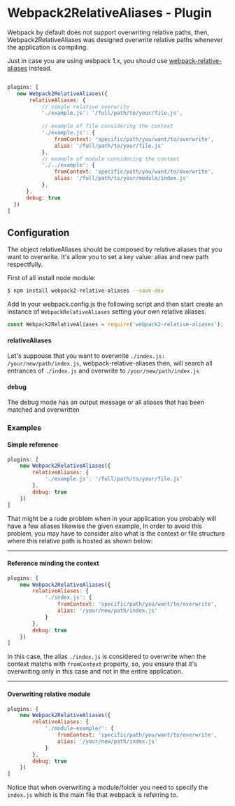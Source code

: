 # Webpack2RelativeAliases - Plugin
Webpack by default does not support overwriting relative paths, then, Webpack2RelativeAliases was designed overwrite relative paths whenever the application is compiling.

Just in case you are using webpack 1.x, you should use [webpack-relative-aliases](webpack-relative-aliases) instead.
 
 ```javascript
 
 plugins: [
    new Webpack2RelativeAliases({
        relativeAliases: {
            // simple relative overwrite
            './example.js': '/full/path/to/your/file.js',
            
            // example of file considering the context 
            './example.js': {
                fromContext: 'specific/path/you/want/to/overwrite',
                alias: '/full/path/to/your/file.js'
            },
            // example of module considering the context
            './../example': {
                fromContext: 'specific/path/you/want/to/overwrite',
                alias: '/full/path/to/your/module/index.js'
            },
       },
       debug: true
   })
]
```

## Configuration

The object relativeAliases should be composed by relative aliases that you want to overwrite.
It's allow you to set a key value: alias and new path respectfully.

First of all install node module:
 
```bash
$ npm install webpack2-relative-aliases --save-dev
```

Add In your webpack.config.js the following script and then start create an instance of `WebpackRelativeAliases` setting your own relative aliases.

```javascript
const Webpack2RelativeAliases = require('webpack2-relative-aliases');
```

#### relativeAliases
Let's suppouse that you want to overwrite `./index.js: /your/new/path/index.js`, webpack-relative-aliases then, will search all entrances of `./index.js` and overwrite to `/your/new/path/index.js`

#### debug
The debug mode has an output message or all aliases that has been matched and overwritten

### Examples 

#### Simple reference
```javascript
plugins: [
    new Webpack2RelativeAliases({
        relativeAliases: {
            './example.js': '/full/path/to/your/file.js'
        },
        debug: true
    })
]
```

That might be a rude problem when in your application you probably will have a few aliases likewise the given example, 
In order to avoid this problem, you may have to consider also what is the context or file structure where this relative path is hosted as shown below:

---

#### Reference minding the context

```javascript
plugins: [
    new Webpack2RelativeAliases({
        relativeAliases: {
            './index.js': {
                fromContext: 'specific/path/you/want/to/overwrite',
                alias: '/your/new/path/index.js'
            }
        },
        debug: true
    })
]
```
In this case, the alias `./index.js` is considered to overwrite when the context matchs with `fromContext` property, so, you ensure that it's overwriting only in this case and not in the entire application.

----

#### Overwriting relative module

```javascript
plugins: [
    new Webpack2RelativeAliases({
        relativeAliases: {
            './module-example/': {
                fromContext: 'specific/path/you/want/to/overwrite',
                alias: '/your/new/path/index.js'
            }
        },
        debug: true
    })
]
```
Notice that when overwriting a module/folder you need to specify the `index.js` which is the main file that webpack is referring to.

